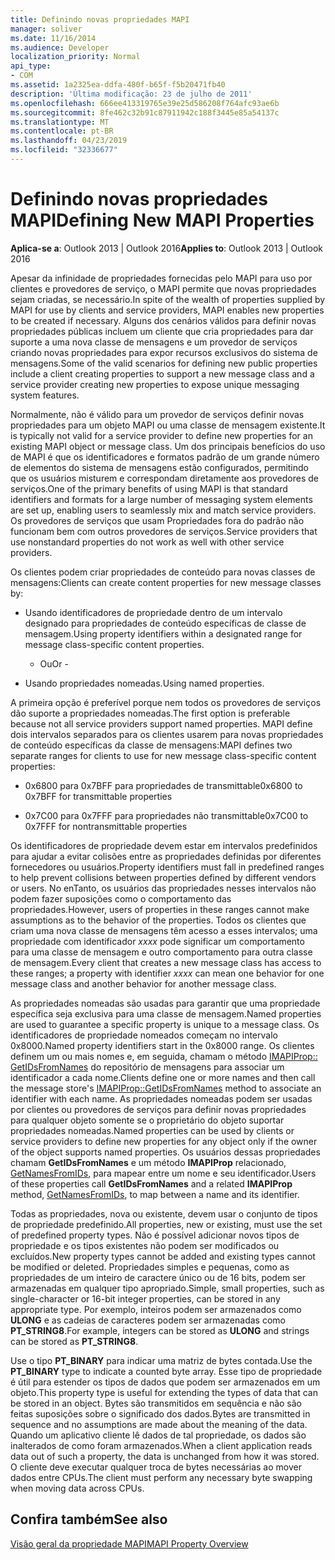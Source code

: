 ```yaml
---
title: Definindo novas propriedades MAPI
manager: soliver
ms.date: 11/16/2014
ms.audience: Developer
localization_priority: Normal
api_type:
- COM
ms.assetid: 1a2325ea-ddfa-480f-b65f-f5b20471fb40
description: 'Última modificação: 23 de julho de 2011'
ms.openlocfilehash: 666ee413319765e39e25d586208f764afc93ae6b
ms.sourcegitcommit: 8fe462c32b91c87911942c188f3445e85a54137c
ms.translationtype: MT
ms.contentlocale: pt-BR
ms.lasthandoff: 04/23/2019
ms.locfileid: "32336677"
---
```

# <a name="defining-new-mapi-properties"></a><span data-ttu-id="7d976-103">Definindo novas propriedades MAPI</span><span class="sxs-lookup"><span data-stu-id="7d976-103">Defining New MAPI Properties</span></span>

  
  
<span data-ttu-id="7d976-104">**Aplica-se a**: Outlook 2013 | Outlook 2016</span><span class="sxs-lookup"><span data-stu-id="7d976-104">**Applies to**: Outlook 2013 | Outlook 2016</span></span> 
  
<span data-ttu-id="7d976-105">Apesar da infinidade de propriedades fornecidas pelo MAPI para uso por clientes e provedores de serviço, o MAPI permite que novas propriedades sejam criadas, se necessário.</span><span class="sxs-lookup"><span data-stu-id="7d976-105">In spite of the wealth of properties supplied by MAPI for use by clients and service providers, MAPI enables new properties to be created if necessary.</span></span> <span data-ttu-id="7d976-106">Alguns dos cenários válidos para definir novas propriedades públicas incluem um cliente que cria propriedades para dar suporte a uma nova classe de mensagens e um provedor de serviços criando novas propriedades para expor recursos exclusivos do sistema de mensagens.</span><span class="sxs-lookup"><span data-stu-id="7d976-106">Some of the valid scenarios for defining new public properties include a client creating properties to support a new message class and a service provider creating new properties to expose unique messaging system features.</span></span>
  
<span data-ttu-id="7d976-107">Normalmente, não é válido para um provedor de serviços definir novas propriedades para um objeto MAPI ou uma classe de mensagem existente.</span><span class="sxs-lookup"><span data-stu-id="7d976-107">It is typically not valid for a service provider to define new properties for an existing MAPI object or message class.</span></span> <span data-ttu-id="7d976-108">Um dos principais benefícios do uso de MAPI é que os identificadores e formatos padrão de um grande número de elementos do sistema de mensagens estão configurados, permitindo que os usuários misturem e correspondam diretamente aos provedores de serviços.</span><span class="sxs-lookup"><span data-stu-id="7d976-108">One of the primary benefits of using MAPI is that standard identifiers and formats for a large number of messaging system elements are set up, enabling users to seamlessly mix and match service providers.</span></span> <span data-ttu-id="7d976-109">Os provedores de serviços que usam Propriedades fora do padrão não funcionam bem com outros provedores de serviços.</span><span class="sxs-lookup"><span data-stu-id="7d976-109">Service providers that use nonstandard properties do not work as well with other service providers.</span></span> 
  
<span data-ttu-id="7d976-110">Os clientes podem criar propriedades de conteúdo para novas classes de mensagens:</span><span class="sxs-lookup"><span data-stu-id="7d976-110">Clients can create content properties for new message classes by:</span></span>
  
- <span data-ttu-id="7d976-111">Usando identificadores de propriedade dentro de um intervalo designado para propriedades de conteúdo específicas de classe de mensagem.</span><span class="sxs-lookup"><span data-stu-id="7d976-111">Using property identifiers within a designated range for message class-specific content properties.</span></span>
    
    - <span data-ttu-id="7d976-112">Ou</span><span class="sxs-lookup"><span data-stu-id="7d976-112">Or -</span></span>
    
- <span data-ttu-id="7d976-113">Usando propriedades nomeadas.</span><span class="sxs-lookup"><span data-stu-id="7d976-113">Using named properties.</span></span> 
    
<span data-ttu-id="7d976-114">A primeira opção é preferível porque nem todos os provedores de serviços dão suporte a propriedades nomeadas.</span><span class="sxs-lookup"><span data-stu-id="7d976-114">The first option is preferable because not all service providers support named properties.</span></span> <span data-ttu-id="7d976-115">MAPI define dois intervalos separados para os clientes usarem para novas propriedades de conteúdo específicas da classe de mensagens:</span><span class="sxs-lookup"><span data-stu-id="7d976-115">MAPI defines two separate ranges for clients to use for new message class-specific content properties:</span></span>
  
- <span data-ttu-id="7d976-116">0x6800 para 0x7BFF para propriedades de transmittable</span><span class="sxs-lookup"><span data-stu-id="7d976-116">0x6800 to 0x7BFF for transmittable properties</span></span>
    
- <span data-ttu-id="7d976-117">0x7C00 para 0x7FFF para propriedades não transmittable</span><span class="sxs-lookup"><span data-stu-id="7d976-117">0x7C00 to 0x7FFF for nontransmittable properties</span></span>
    
<span data-ttu-id="7d976-118">Os identificadores de propriedade devem estar em intervalos predefinidos para ajudar a evitar colisões entre as propriedades definidas por diferentes fornecedores ou usuários.</span><span class="sxs-lookup"><span data-stu-id="7d976-118">Property identifiers must fall in predefined ranges to help prevent collisions between properties defined by different vendors or users.</span></span> <span data-ttu-id="7d976-119">No enTanto, os usuários das propriedades nesses intervalos não podem fazer suposições como o comportamento das propriedades.</span><span class="sxs-lookup"><span data-stu-id="7d976-119">However, users of properties in these ranges cannot make assumptions as to the behavior of the properties.</span></span> <span data-ttu-id="7d976-120">Todos os clientes que criam uma nova classe de mensagens têm acesso a esses intervalos; uma propriedade com identificador _xxxx_ pode significar um comportamento para uma classe de mensagem e outro comportamento para outra classe de mensagem.</span><span class="sxs-lookup"><span data-stu-id="7d976-120">Every client that creates a new message class has access to these ranges; a property with identifier  _xxxx_ can mean one behavior for one message class and another behavior for another message class.</span></span> 
  
<span data-ttu-id="7d976-121">As propriedades nomeadas são usadas para garantir que uma propriedade específica seja exclusiva para uma classe de mensagem.</span><span class="sxs-lookup"><span data-stu-id="7d976-121">Named properties are used to guarantee a specific property is unique to a message class.</span></span> <span data-ttu-id="7d976-122">Os identificadores de propriedade nomeados começam no intervalo 0x8000.</span><span class="sxs-lookup"><span data-stu-id="7d976-122">Named property identifiers start in the 0x8000 range.</span></span> <span data-ttu-id="7d976-123">Os clientes definem um ou mais nomes e, em seguida, chamam o método [IMAPIProp:: GetIDsFromNames](imapiprop-getidsfromnames.md) do repositório de mensagens para associar um identificador a cada nome.</span><span class="sxs-lookup"><span data-stu-id="7d976-123">Clients define one or more names and then call the message store's [IMAPIProp::GetIDsFromNames](imapiprop-getidsfromnames.md) method to associate an identifier with each name.</span></span> <span data-ttu-id="7d976-124">As propriedades nomeadas podem ser usadas por clientes ou provedores de serviços para definir novas propriedades para qualquer objeto somente se o proprietário do objeto suportar propriedades nomeadas.</span><span class="sxs-lookup"><span data-stu-id="7d976-124">Named properties can be used by clients or service providers to define new properties for any object only if the owner of the object supports named properties.</span></span> <span data-ttu-id="7d976-125">Os usuários dessas propriedades chamam **GetIDsFromNames** e um método **IMAPIProp** relacionado, [GetNamesFromIDs](imapiprop-getnamesfromids.md), para mapear entre um nome e seu identificador.</span><span class="sxs-lookup"><span data-stu-id="7d976-125">Users of these properties call **GetIDsFromNames** and a related **IMAPIProp** method, [GetNamesFromIDs](imapiprop-getnamesfromids.md), to map between a name and its identifier.</span></span>
  
<span data-ttu-id="7d976-126">Todas as propriedades, nova ou existente, devem usar o conjunto de tipos de propriedade predefinido.</span><span class="sxs-lookup"><span data-stu-id="7d976-126">All properties, new or existing, must use the set of predefined property types.</span></span> <span data-ttu-id="7d976-127">Não é possível adicionar novos tipos de propriedade e os tipos existentes não podem ser modificados ou excluídos.</span><span class="sxs-lookup"><span data-stu-id="7d976-127">New property types cannot be added and existing types cannot be modified or deleted.</span></span> <span data-ttu-id="7d976-128">Propriedades simples e pequenas, como as propriedades de um inteiro de caractere único ou de 16 bits, podem ser armazenadas em qualquer tipo apropriado.</span><span class="sxs-lookup"><span data-stu-id="7d976-128">Simple, small properties, such as single-character or 16-bit integer properties, can be stored in any appropriate type.</span></span> <span data-ttu-id="7d976-129">Por exemplo, inteiros podem ser armazenados como **ULONG** e as cadeias de caracteres podem ser armazenadas como **PT_STRING8**.</span><span class="sxs-lookup"><span data-stu-id="7d976-129">For example, integers can be stored as **ULONG** and strings can be stored as **PT_STRING8**.</span></span> 
  
<span data-ttu-id="7d976-130">Use o tipo **PT_BINARY** para indicar uma matriz de bytes contada.</span><span class="sxs-lookup"><span data-stu-id="7d976-130">Use the **PT_BINARY** type to indicate a counted byte array.</span></span> <span data-ttu-id="7d976-131">Esse tipo de propriedade é útil para estender os tipos de dados que podem ser armazenados em um objeto.</span><span class="sxs-lookup"><span data-stu-id="7d976-131">This property type is useful for extending the types of data that can be stored in an object.</span></span> <span data-ttu-id="7d976-132">Bytes são transmitidos em sequência e não são feitas suposições sobre o significado dos dados.</span><span class="sxs-lookup"><span data-stu-id="7d976-132">Bytes are transmitted in sequence and no assumptions are made about the meaning of the data.</span></span> <span data-ttu-id="7d976-133">Quando um aplicativo cliente lê dados de tal propriedade, os dados são inalterados de como foram armazenados.</span><span class="sxs-lookup"><span data-stu-id="7d976-133">When a client application reads data out of such a property, the data is unchanged from how it was stored.</span></span> <span data-ttu-id="7d976-134">O cliente deve executar qualquer troca de bytes necessárias ao mover dados entre CPUs.</span><span class="sxs-lookup"><span data-stu-id="7d976-134">The client must perform any necessary byte swapping when moving data across CPUs.</span></span> 
  
## <a name="see-also"></a><span data-ttu-id="7d976-135">Confira também</span><span class="sxs-lookup"><span data-stu-id="7d976-135">See also</span></span>



[<span data-ttu-id="7d976-136">Visão geral da propriedade MAPI</span><span class="sxs-lookup"><span data-stu-id="7d976-136">MAPI Property Overview</span></span>](mapi-property-overview.md)

